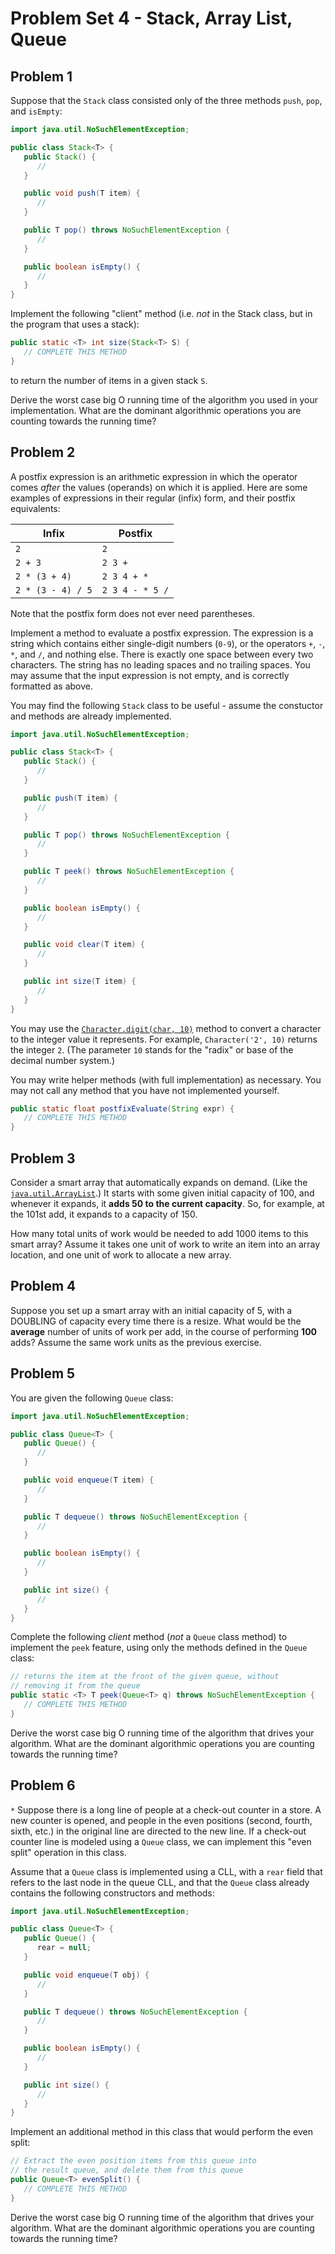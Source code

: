 # Problem Set 4 - Stack, Array List, Queue

## Problem 1

Suppose that the `Stack` class consisted only of the three methods `push`, `pop`, and `isEmpty`:

```java
import java.util.NoSuchElementException;

public class Stack<T> {
   public Stack() {
      //
   }

   public void push(T item) {
      //
   }

   public T pop() throws NoSuchElementException {
      //
   }

   public boolean isEmpty() {
      //
   }
}
```

Implement the following "client" method (i.e. _not_ in the Stack class, but in the program that uses a stack):

```java
public static <T> int size(Stack<T> S) {
   // COMPLETE THIS METHOD
}
```

to return the number of items in a given stack `S`.

Derive the worst case big O running time of the algorithm you used in your implementation. What are the dominant algorithmic operations you are counting towards the running time?

## Problem 2

A postfix expression is an arithmetic expression in which the operator comes _after_ the values (operands) on which it is applied. Here are some examples of expressions in their regular (infix) form, and their postfix equivalents:

| Infix             | Postfix         |
| ----------------- | --------------- |
| `2`               | `2`             |
| `2 + 3`           | `2 3 +`         |
| `2 * (3 + 4)`     | `2 3 4 + *`     |
| `2 * (3 - 4) / 5` | `2 3 4 - * 5 /` |

Note that the postfix form does not ever need parentheses.

Implement a method to evaluate a postfix expression. The expression is a string which contains either single-digit numbers (`0-9`), or the operators `+`, `-`, `*`, and `/`, and nothing else. There is exactly one space between every two characters. The string has no leading spaces and no trailing spaces. You may assume that the input expression is not empty, and is correctly formatted as above.

You may find the following `Stack` class to be useful - assume the constuctor and methods are already implemented.

```java
import java.util.NoSuchElementException;

public class Stack<T> {
   public Stack() {
      //
   }

   public push(T item) {
      //
   }

   public T pop() throws NoSuchElementException {
      //
   }

   public T peek() throws NoSuchElementException {
      //
   }

   public boolean isEmpty() {
      //
   }

   public void clear(T item) {
      //
   }

   public int size(T item) {
      //
   }
}
```

You may use the [`Character.digit(char, 10)`](<https://docs.oracle.com/en/java/javase/14/docs/api/java.base/java/lang/Character.html#digit(char,int)>) method to convert a character to the integer value it represents. For example, `Character('2', 10)` returns the integer `2`. (The parameter `10` stands for the "radix" or base of the decimal number system.)

You may write helper methods (with full implementation) as necessary. You may not call any method that you have not implemented yourself.

```java
public static float postfixEvaluate(String expr) {
   // COMPLETE THIS METHOD
}
```

## Problem 3

Consider a smart array that automatically expands on demand. (Like the [`java.util.ArrayList`](https://docs.oracle.com/en/java/javase/14/docs/api/java.base/java/util/ArrayList.html).) It starts with some given initial capacity of 100, and whenever it expands, it **adds 50 to the current capacity**. So, for example, at the 101st add, it expands to a capacity of 150.

How many total units of work would be needed to add 1000 items to this smart array? Assume it takes one unit of work to write an item into an array location, and one unit of work to allocate a new array.

## Problem 4

Suppose you set up a smart array with an initial capacity of 5, with a DOUBLING of capacity every time there is a resize. What would be the **average** number of units of work per add, in the course of performing **100** adds? Assume the same work units as the previous exercise.

## Problem 5

You are given the following `Queue` class:

```java
import java.util.NoSuchElementException;

public class Queue<T> {
   public Queue() {
      //
   }

   public void enqueue(T item) {
      //
   }

   public T dequeue() throws NoSuchElementException {
      //
   }

   public boolean isEmpty() {
      //
   }

   public int size() {
      //
   }
}
```

Complete the following _client_ method (_not_ a `Queue` class method) to implement the `peek` feature, using only the methods defined in the `Queue` class:

```java
// returns the item at the front of the given queue, without
// removing it from the queue
public static <T> T peek(Queue<T> q) throws NoSuchElementException {
   // COMPLETE THIS METHOD
}
```

Derive the worst case big O running time of the algorithm that drives your algorithm. What are the dominant algorithmic operations you are counting towards the running time?

## Problem 6

`*` Suppose there is a long line of people at a check-out counter in a store. A new counter is opened, and people in the even positions (second, fourth, sixth, etc.) in the original line are directed to the new line. If a check-out counter line is modeled using a `Queue` class, we can implement this "even split" operation in this class.

Assume that a `Queue` class is implemented using a CLL, with a `rear` field that refers to the last node in the queue CLL, and that the `Queue` class already contains the following constructors and methods:

```java
import java.util.NoSuchElementException;

public class Queue<T> {
   public Queue() {
      rear = null;
   }

   public void enqueue(T obj) {
      //
   }

   public T dequeue() throws NoSuchElementException {
      //
   }

   public boolean isEmpty() {
      //
   }

   public int size() {
      //
   }
}
```

Implement an additional method in this class that would perform the even split:

```java
// Extract the even position items from this queue into
// the result queue, and delete them from this queue
public Queue<T> evenSplit() {
   // COMPLETE THIS METHOD
}
```

Derive the worst case big O running time of the algorithm that drives your algorithm. What are the dominant algorithmic operations you are counting towards the running time?
